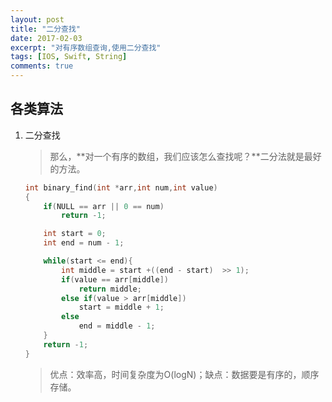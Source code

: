 ```yaml
---
layout: post
title: "二分查找"
date: 2017-02-03
excerpt: "对有序数组查询,使用二分查找"
tags: [IOS, Swift, String]
comments: true
---
```

## 各类算法

1. 二分查找

   > 那么，**对一个有序的数组，我们应该怎么查找呢？**二分法就是最好的方法。

   ```c++
   int binary_find(int *arr,int num,int value)  
   {  
       if(NULL == arr || 0 == num)  
           return -1;  

       int start = 0;  
       int end = num - 1;  

       while(start <= end){  
           int middle = start +((end - start)  >> 1);  
           if(value == arr[middle])  
               return middle;  
           else if(value > arr[middle])  
               start = middle + 1;  
           else  
               end = middle - 1;  
       }  
       return -1;  
   }
   ```

   > 优点：效率高，时间复杂度为O(logN)；缺点：数据要是有序的，顺序存储。
